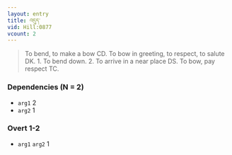 ```yaml
---
layout: entry
title: འདུད་
vid: Hill:0877
vcount: 2
---
```

> To bend, to make a bow CD\. To bow in greeting, to respect, to salute DK\. 1\. To bend down\. 2\. To arrive in a near place DS\. To bow, pay respect TC\.


### Dependencies (N = 2)
* `arg1` 2
* `arg2` 1


### Overt 1-2
* `arg1` `arg2` 1
